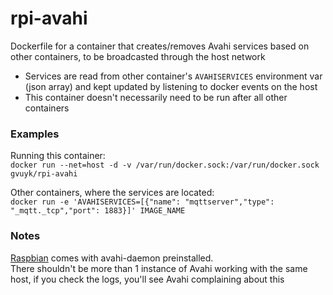 # rpi-avahi
Dockerfile for a container that creates/removes Avahi services based on other containers, to be broadcasted through the host network

- Services are read from other container's `AVAHISERVICES` environment var (json array) and kept updated by listening to docker events on the host<br>
- This container doesn't necessarily need to be run after all other containers


### Examples
Running this container:<br>
`docker run --net=host -d -v /var/run/docker.sock:/var/run/docker.sock gvuyk/rpi-avahi`<br>

Other containers, where the services are located:<br>
`docker run -e 'AVAHISERVICES=[{"name": "mqttserver","type": "_mqtt._tcp","port": 1883}]' IMAGE_NAME`<br>

### Notes
<a href="https://www.raspbian.org/">Raspbian</a> comes with avahi-daemon preinstalled.<br>
There shouldn't be more than 1 instance of Avahi working with the same host, if you check the logs, you'll see Avahi complaining about this
